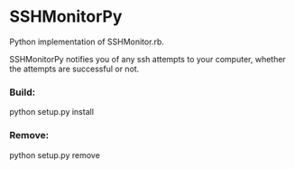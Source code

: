# SSHMonitorPy
Python implementation of SSHMonitor.rb. 

SSHMonitorPy notifies you of any ssh attempts to your computer, whether the attempts are successful or not.

### Build:

python setup.py install

### Remove:

python setup.py remove
